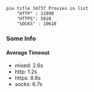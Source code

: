 
```mermaid
pie title 34737 Proxies in list
    "HTTP" : 22890
    "HTTPS": 5028
    "SOCKS" : 10618
```

### Some Info
#### Average Timeout

- mixed: 2.6s
- http: 1.2s
- https: 8.6s
- socks: 6.7s